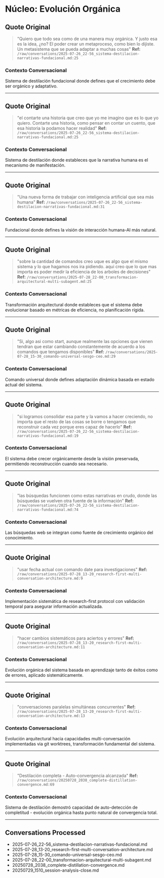 # Núcleo: Evolución Orgánica

## Quote Original
> "Quiero que todo sea como de una manera muy orgánica. Y justo esa es la idea, ¿no? El poder crear un metaproceso, como bien lo dijiste. Un metasistema que se pueda adaptar a muchas cosas"
**Ref:** `/raw/conversations/2025-07-26_22-56_sistema-destilacion-narrativas-fundacional.md:25`

### Contexto Conversacional
Sistema de destilación fundacional donde defines que el crecimiento debe ser orgánico y adaptativo.

---

## Quote Original
> "el contarte una historia que creo que yo me imagino que es lo que yo quiero. Contarte una historia, como pensar en contar un cuento, que esa historia la podamos hacer realidad"
**Ref:** `/raw/conversations/2025-07-26_22-56_sistema-destilacion-narrativas-fundacional.md:25`

### Contexto Conversacional
Sistema de destilación donde estableces que la narrativa humana es el mecanismo de manifestación.

---

## Quote Original
> "Una nueva forma de trabajar con inteligencia artificial que sea más humana"
**Ref:** `/raw/conversations/2025-07-26_22-56_sistema-destilacion-narrativas-fundacional.md:31`

### Contexto Conversacional
Fundacional donde defines la visión de interacción humana-AI más natural.

---

## Quote Original
> "sobre la cantidad de comandos creo uque es algo que el mismo sistema y lo que hagamos nos ira pidiendo. aqui creo que lo que mas importa es poder medir la eficiencia de los arboles de decisiones"
**Ref:** `/raw/conversations/2025-07-28_22-00_transformacion-arquitectural-multi-subagent.md:25`

### Contexto Conversacional
Transformación arquitectural donde estableces que el sistema debe evolucionar basado en métricas de eficiencia, no planificación rígida.

---

## Quote Original
> "Si, algo asi como start, aunque realmente las opciones que vienen tendran que estar cambiando constantemente de acuerdo a los comandos que tengamos disponibles"
**Ref:** `/raw/conversations/2025-07-28_15-30_comando-universal-sesgo-ceo.md:29`

### Contexto Conversacional
Comando universal donde defines adaptación dinámica basada en estado actual del sistema.

---

## Quote Original
> "si logramos consolidar esa parte y la vamos a hacer creciendo, no importa que el resto de las cosas se borre o tengamos que reconstruir cada vez porque eres capaz de hacerlo"
**Ref:** `/raw/conversations/2025-07-26_22-56_sistema-destilacion-narrativas-fundacional.md:19`

### Contexto Conversacional
El sistema debe crecer orgánicamente desde la visión preservada, permitiendo reconstrucción cuando sea necesario.

---

## Quote Original
> "las búsquedas funcionen como estas narrativas en crudo, donde las búsquedas se vuelven otra fuente de la información"
**Ref:** `/raw/conversations/2025-07-26_22-56_sistema-destilacion-narrativas-fundacional.md:74`

### Contexto Conversacional
Las búsquedas web se integran como fuente de crecimiento orgánico del conocimiento.

---

## Quote Original
> "usar fecha actual con comando date para investigaciones"
**Ref:** `/raw/conversations/2025-07-28_13-20_research-first-multi-conversation-architecture.md:9`

### Contexto Conversacional
Implementación sistemática de research-first protocol con validación temporal para asegurar información actualizada.

---

## Quote Original
> "hacer cambios sistemáticos para aciertos y errores"
**Ref:** `/raw/conversations/2025-07-28_13-20_research-first-multi-conversation-architecture.md:11`

### Contexto Conversacional
Evolución orgánica del sistema basada en aprendizaje tanto de éxitos como de errores, aplicado sistemáticamente.

---

## Quote Original
> "conversaciones paralelas simultáneas concurrentes"
**Ref:** `/raw/conversations/2025-07-28_13-20_research-first-multi-conversation-architecture.md:13`

### Contexto Conversacional
Evolución arquitectural hacia capacidades multi-conversación implementadas via git worktrees, transformación fundamental del sistema.

---

## Quote Original
> "Destilación completa - Auto-convergencia alcanzada"
**Ref:** `/raw/conversations/20250728_2038_complete-distillation-convergence.md:69`

### Contexto Conversacional
Sistema de destilación demostró capacidad de auto-detección de completitud - evolución orgánica hasta punto natural de convergencia total.

---

## Conversations Processed
- 2025-07-26_22-56_sistema-destilacion-narrativas-fundacional.md
- 2025-07-28_13-20_research-first-multi-conversation-architecture.md
- 2025-07-28_15-30_comando-universal-sesgo-ceo.md
- 2025-07-28_22-00_transformacion-arquitectural-multi-subagent.md
- 20250728_2038_complete-distillation-convergence.md
- 20250729_1510_session-analysis-close.md